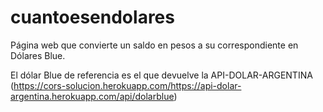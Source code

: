 # cuantoesendolares

Página web que convierte un saldo en pesos a su correspondiente en Dólares Blue. 

El dólar Blue de referencia es el que devuelve la API-DOLAR-ARGENTINA (https://cors-solucion.herokuapp.com/https://api-dolar-argentina.herokuapp.com/api/dolarblue)
